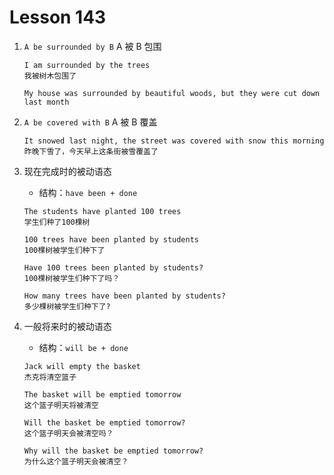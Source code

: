 # Lesson 143

1. `A be surrounded by B` A 被 B 包围

   ```
   I am surrounded by the trees
   我被树木包围了

   My house was surrounded by beautiful woods, but they were cut down last month
   ```

2. `A be covered with B` A 被 B 覆盖

   ```
   It snowed last night, the street was covered with snow this morning
   昨晚下雪了，今天早上这条街被雪覆盖了
   ```

3. 现在完成时的被动语态

   - 结构：`have been + done`

   ```
   The students have planted 100 trees
   学生们种了100棵树

   100 trees have been planted by students
   100棵树被学生们种下了

   Have 100 trees been planted by students?
   100棵树被学生们种下了吗？

   How many trees have been planted by students?
   多少棵树被学生们种下了?
   ```

4. 一般将来时的被动语态

   - 结构：`will be + done`

   ```
   Jack will empty the basket
   杰克将清空篮子

   The basket will be emptied tomorrow
   这个篮子明天将被清空

   Will the basket be emptied tomorrow?
   这个篮子明天会被清空吗？

   Why will the basket be emptied tomorrow?
   为什么这个篮子明天会被清空？
   ```
